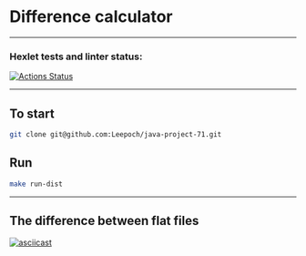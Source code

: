 # Difference calculator
***
### Hexlet tests and linter status:
[![Actions Status](https://github.com/Leepoch/java-project-71/actions/workflows/hexlet-check.yml/badge.svg)](https://github.com/Leepoch/java-project-71/actions)
***
## To start

```bash
git clone git@github.com:Leepoch/java-project-71.git
```

## Run

```bash
make run-dist
```
***
## The difference between flat files
[![asciicast](https://asciinema.org/a/txPx3aLvNumTh4LQgmYMXUOyG.svg)](https://asciinema.org/a/txPx3aLvNumTh4LQgmYMXUOyG)